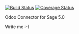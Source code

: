 [![Build Status](https://travis-ci.org/OCA/connector-sage-50.svg?branch=11.0)](https://travis-ci.org/OCA/connector-sage-50)
[![Coverage Status](https://coveralls.io/repos/OCA/connector-sage-50/badge.png?branch=11.0)](https://coveralls.io/r/OCA/connector-sage-50?branch=11.0)

Odoo Connector for Sage 5.0

Write me :-)


